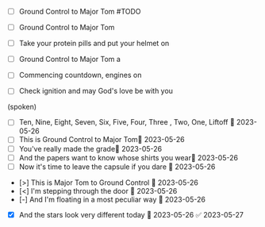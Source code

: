


- [ ] Ground Control to Major Tom #TODO
- [ ] Ground Control to Major Tom 
- [ ] Take your protein pills and put your helmet on  

- [ ] Ground Control to Major Tom  a
- [ ] Commencing countdown, engines on   
- [ ] Check ignition and may God's love be with you 
  
(spoken)   
- [ ] Ten, Nine, Eight, Seven, Six, Five, Four, Three , Two, One, Liftoff 📅 2023-05-26  
- [ ] This is Ground Control to Major Tom📅 2023-05-26
- [ ] You've really made the grade📅 2023-05-26
- [ ] And the papers want to know whose shirts you wear📅 2023-05-26 
- [ ] Now it's time to leave the capsule if you dare  📅 2023-05-26
  
- [>] This is Major Tom to Ground Control  📅 2023-05-26 
- [<] I'm stepping through the door  📅 2023-05-26 
- [-] And I'm floating in a most peculiar way  📅 2023-05-26
- [x] And the stars look very different today 📅 2023-05-26 ✅ 2023-05-27